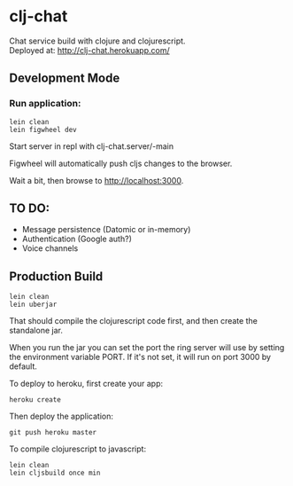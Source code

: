 # clj-chat

Chat service build with clojure and clojurescript.  
Deployed at: http://clj-chat.herokuapp.com/

## Development Mode

### Run application:

```
lein clean
lein figwheel dev
```
Start server in repl with clj-chat.server/-main

Figwheel will automatically push cljs changes to the browser.

Wait a bit, then browse to [http://localhost:3000](http://localhost:3000).

## TO DO:

* Message persistence (Datomic or in-memory)
* Authentication (Google auth?)
* Voice channels

## Production Build

```
lein clean
lein uberjar
```

That should compile the clojurescript code first, and then create the standalone jar.

When you run the jar you can set the port the ring server will use by setting the environment variable PORT.
If it's not set, it will run on port 3000 by default.

To deploy to heroku, first create your app:

```
heroku create
```

Then deploy the application:

```
git push heroku master
```

To compile clojurescript to javascript:

```
lein clean
lein cljsbuild once min
```
